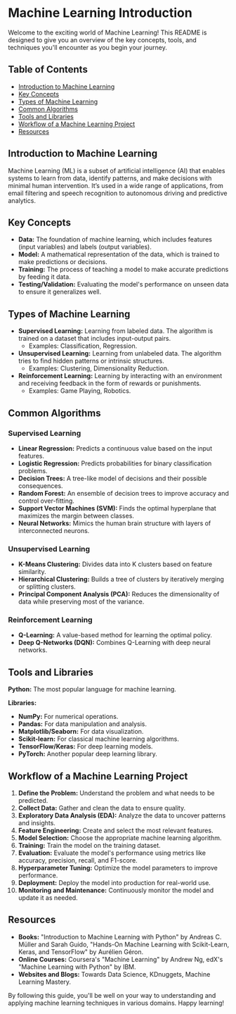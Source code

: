 <!DOCTYPE html>
<html lang="en">
<head>
    <meta charset="UTF-8">
    <meta name="viewport" content="width=device-width, initial-scale=1.0">
</head>
<body>

<h1>Machine Learning Introduction</h1>
<p>Welcome to the exciting world of Machine Learning! This README is designed to give you an overview of the key concepts, tools, and techniques you'll encounter as you begin your journey.</p>

<h2>Table of Contents</h2>
<ul>
    <li><a href="#introduction-to-machine-learning">Introduction to Machine Learning</a></li>
    <li><a href="#key-concepts">Key Concepts</a></li>
    <li><a href="#types-of-machine-learning">Types of Machine Learning</a></li>
    <li><a href="#common-algorithms">Common Algorithms</a></li>
    <li><a href="#tools-and-libraries">Tools and Libraries</a></li>
    <li><a href="#workflow-of-a-machine-learning-project">Workflow of a Machine Learning Project</a></li>
    <li><a href="#resources">Resources</a></li>
</ul>

<h2 id="introduction-to-machine-learning">Introduction to Machine Learning</h2>
<p>Machine Learning (ML) is a subset of artificial intelligence (AI) that enables systems to learn from data, identify patterns, and make decisions with minimal human intervention. It’s used in a wide range of applications, from email filtering and speech recognition to autonomous driving and predictive analytics.</p>

<h2 id="key-concepts">Key Concepts</h2>
<ul>
    <li><strong>Data:</strong> The foundation of machine learning, which includes features (input variables) and labels (output variables).</li>
    <li><strong>Model:</strong> A mathematical representation of the data, which is trained to make predictions or decisions.</li>
    <li><strong>Training:</strong> The process of teaching a model to make accurate predictions by feeding it data.</li>
    <li><strong>Testing/Validation:</strong> Evaluating the model's performance on unseen data to ensure it generalizes well.</li>
</ul>

<h2 id="types-of-machine-learning">Types of Machine Learning</h2>
<ul>
    <li><strong>Supervised Learning:</strong> Learning from labeled data. The algorithm is trained on a dataset that includes input-output pairs.
        <ul>
            <li>Examples: Classification, Regression.</li>
        </ul>
    </li>
    <li><strong>Unsupervised Learning:</strong> Learning from unlabeled data. The algorithm tries to find hidden patterns or intrinsic structures.
        <ul>
            <li>Examples: Clustering, Dimensionality Reduction.</li>
        </ul>
    </li>
    <li><strong>Reinforcement Learning:</strong> Learning by interacting with an environment and receiving feedback in the form of rewards or punishments.
        <ul>
            <li>Examples: Game Playing, Robotics.</li>
        </ul>
    </li>
</ul>

<h2 id="common-algorithms">Common Algorithms</h2>

<h3>Supervised Learning</h3>
<ul>
    <li><strong>Linear Regression:</strong> Predicts a continuous value based on the input features.</li>
    <li><strong>Logistic Regression:</strong> Predicts probabilities for binary classification problems.</li>
    <li><strong>Decision Trees:</strong> A tree-like model of decisions and their possible consequences.</li>
    <li><strong>Random Forest:</strong> An ensemble of decision trees to improve accuracy and control over-fitting.</li>
    <li><strong>Support Vector Machines (SVM):</strong> Finds the optimal hyperplane that maximizes the margin between classes.</li>
    <li><strong>Neural Networks:</strong> Mimics the human brain structure with layers of interconnected neurons.</li>
</ul>

<h3>Unsupervised Learning</h3>
<ul>
    <li><strong>K-Means Clustering:</strong> Divides data into K clusters based on feature similarity.</li>
    <li><strong>Hierarchical Clustering:</strong> Builds a tree of clusters by iteratively merging or splitting clusters.</li>
    <li><strong>Principal Component Analysis (PCA):</strong> Reduces the dimensionality of data while preserving most of the variance.</li>
</ul>

<h3>Reinforcement Learning</h3>
<ul>
    <li><strong>Q-Learning:</strong> A value-based method for learning the optimal policy.</li>
    <li><strong>Deep Q-Networks (DQN):</strong> Combines Q-Learning with deep neural networks.</li>
</ul>

<h2 id="tools-and-libraries">Tools and Libraries</h2>
<p><strong>Python:</strong> The most popular language for machine learning.</p>
<p><strong>Libraries:</strong></p>
<ul>
    <li><strong>NumPy:</strong> For numerical operations.</li>
    <li><strong>Pandas:</strong> For data manipulation and analysis.</li>
    <li><strong>Matplotlib/Seaborn:</strong> For data visualization.</li>
    <li><strong>Scikit-learn:</strong> For classical machine learning algorithms.</li>
    <li><strong>TensorFlow/Keras:</strong> For deep learning models.</li>
    <li><strong>PyTorch:</strong> Another popular deep learning library.</li>
</ul>

<h2 id="workflow-of-a-machine-learning-project">Workflow of a Machine Learning Project</h2>
<ol>
    <li><strong>Define the Problem:</strong> Understand the problem and what needs to be predicted.</li>
    <li><strong>Collect Data:</strong> Gather and clean the data to ensure quality.</li>
    <li><strong>Exploratory Data Analysis (EDA):</strong> Analyze the data to uncover patterns and insights.</li>
    <li><strong>Feature Engineering:</strong> Create and select the most relevant features.</li>
    <li><strong>Model Selection:</strong> Choose the appropriate machine learning algorithm.</li>
    <li><strong>Training:</strong> Train the model on the training dataset.</li>
    <li><strong>Evaluation:</strong> Evaluate the model's performance using metrics like accuracy, precision, recall, and F1-score.</li>
    <li><strong>Hyperparameter Tuning:</strong> Optimize the model parameters to improve performance.</li>
    <li><strong>Deployment:</strong> Deploy the model into production for real-world use.</li>
    <li><strong>Monitoring and Maintenance:</strong> Continuously monitor the model and update it as needed.</li>
</ol>

<h2 id="resources">Resources</h2>
<ul>
    <li><strong>Books:</strong> "Introduction to Machine Learning with Python" by Andreas C. Müller and Sarah Guido, "Hands-On Machine Learning with Scikit-Learn, Keras, and TensorFlow" by Aurélien Géron.</li>
    <li><strong>Online Courses:</strong> Coursera's "Machine Learning" by Andrew Ng, edX's "Machine Learning with Python" by IBM.</li>
    <li><strong>Websites and Blogs:</strong> Towards Data Science, KDnuggets, Machine Learning Mastery.</li>
</ul>

<p>By following this guide, you'll be well on your way to understanding and applying machine learning techniques in various domains. Happy learning!</p>

</body>
</html>
